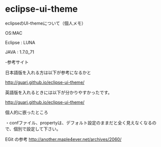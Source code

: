 eclipse-ui-theme
================

eclipseのUI-themeについて（個人メモ）

OS:MAC

Eclipse : LUNA


JAVA : 1.7.0_71

-参考サイト

日本語版を入れる方は以下が参考になるかと

http://guari.github.io/eclipse-ui-theme/


英語版を入れるときには以下が分かりやすかったです。

http://guari.github.io/eclipse-ui-theme/

個人的に嵌ったところ

・confファイル、propertyは、デフォルト設定のままだと全く見えなくなるので、個別で設定して下さい。



EGit の参考
http://another.maple4ever.net/archives/2060/

